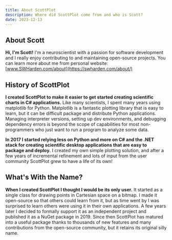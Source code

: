 ```yaml
---
title: About ScottPlot
description: Where did ScottPlot come from and who is Scott?
date: 2023-12-13
---
```


## About Scott
**Hi, I'm Scott!** I'm a neuroscientist with a passion for software development and I really enjoy contributing to and maintaining open-source projects. You can learn more about me from personal website: [www.SWHarden.com/about](https://swharden.com/about/)

## History of ScottPlot

**I created ScottPlot to make it easier to get started creating scientific charts in C# applications.** Like many scientists, I spent many years using matplotlib for Python. Matplotlib is a fantastic plotting library that is easy to learn, but it can be difficult package and distribute Python applications. Managing interpreter versions, setting up dev environments, and debugging dependency errors is beyond the scope of capabilities for most non-programmers who just want to run a program to analyze some data. 

**In 2017 I started relying less on Python and more on C# and the .NET stack for creating scientific desktop applications that are easy to package and deploy.** I created my own simple plotting solution, and after a few years of incremental refinement and lots of input from the user community ScottPlot grew to have a life of its own!

## What's With the Name?

**When I created ScottPlot I thought I would be its only user.** It started as a single class for drawing points in Cartesian space on a bitmap. I made it open-source so that others could learn from it, but as time went by I was surprised to learn others were using it in their own applications. A few years later I decided to formally support it as an independent project and published it as a NuGet package in 2019. Since then ScottPlot has matured into a useful package thanks to thousands of new features and many contributions from the open-source community, but it retains its original silly name.